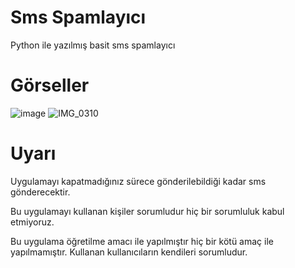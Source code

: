 # Sms Spamlayıcı
Python ile yazılmış basit sms spamlayıcı

# Görseller
![image](https://user-images.githubusercontent.com/73155590/211169354-c8a3103e-93f3-4d05-bbd2-5db27e69c358.png)
![IMG_0310](https://user-images.githubusercontent.com/73155590/211169450-ac75265d-5c10-430f-9505-30dfda689b16.jpg)

# Uyarı
Uygulamayı kapatmadığınız sürece gönderilebildiği kadar sms gönderecektir.

Bu uygulamayı kullanan kişiler sorumludur hiç bir sorumluluk kabul etmiyoruz.

Bu uygulama öğretilme amacı ile yapılmıştır hiç bir kötü amaç ile yapılmamıştır. Kullanan kullanıcıların kendileri sorumludur.
